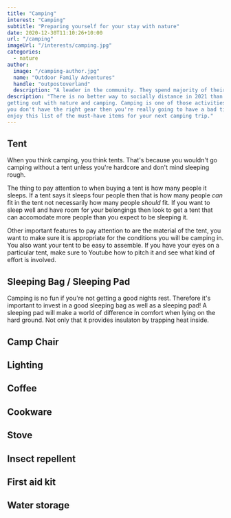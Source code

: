 ```yaml
---
title: "Camping"
interest: "Camping"
subtitle: "Preparing yourself for your stay with nature"
date: 2020-12-30T11:10:26+10:00
url: "/camping"
imageUrl: "/interests/camping.jpg"
categories:
  - nature
author:
  image: "/camping-author.jpg"
  name: "Outdoor Family Adventures"
  handle: "outpostoverland"
  description: "A leader in the community. They spend majority of their time fostering and growing the community."
description: "There is no better way to socially distance in 2021 than by
getting out with nature and camping. Camping is one of those activities that if
you don't have the right gear then you're really going to have a bad time. So
enjoy this list of the must-have items for your next camping trip."
---
```


## Tent
When you think camping, you think tents. That's because you wouldn't go camping
without a tent unless you're hardcore and don't mind sleeping rough.

The thing to pay attention to when buying a tent is how many people it sleeps.
If a tent says it sleeps four people then that is how many people *can* fit in
the tent not necessarily how many people *should* fit. If you want to sleep well
and have room for your belongings then look to get a tent that can accomodate
more people than you expect to be sleeping it.

Other important features to pay attention to are the material of the tent, you
want to make sure it is appropriate for the conditions you will be camping in.
You also want your tent to be easy to assemble. If you have your eyes on a
particular tent, make sure to Youtube how to pitch it and see what kind of
effort is involved.

## Sleeping Bag / Sleeping Pad
Camping is no fun if you're not getting a good nights rest. Therefore it's
important to invest in a good sleeping bag as well as a sleeping pad! A
sleeping pad will make a world of difference in comfort when lying on the hard
ground. Not only that it provides insulaton by trapping heat inside.

## Camp Chair

## Lighting

## Coffee

## Cookware

## Stove

## Insect repellent

## First aid kit

## Water storage
